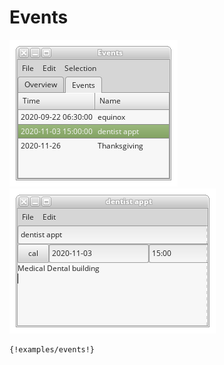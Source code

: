 # Events

![screenshot](events-1.png) ![screenshot](events-2.png)

```pinafore
{!examples/events!}
```
